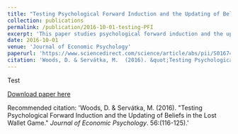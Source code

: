```yaml
---
title: "Testing Psychological Forward Induction and the Updating of Beliefs in the Lost Wallet Game"
collection: publications
permalink: /publication/2016-10-01-testing-PFI
excerpt: 'This paper studies psychological forward induction and the updating of beliefs in the lost wallet game (Dufwenberg & Gneezy, 2000), which is required to derive a prediction for guilt averse agents. Our experiment tests whether the second movers psychologically induct forward and update their beliefs after observing their paired first mover's decision by eliciting beliefs with different second mover knowledge of first mover decision, depending on treatment. We find that second movers do update their beliefs conditional on receiving information on the first mover’s action, supporting psychological forward induction.'
date: 2016-10-01
venue: 'Journal of Economic Psychology'
paperurl: 'https://www.sciencedirect.com/science/article/abs/pii/S0167487015300313'
citation: 'Woods, D. & Servátka, M.  (2016). &quot;Testing Psychological Forward Induction and the Updating of Beliefs in the Lost Wallet Game.&quot; <i>Journal of Economic Psychology</i>. 56:(116-125).'
---
```

Test

[Download paper here](https://www.sciencedirect.com/science/article/abs/pii/S0167487015300313)

Recommended citation: 'Woods, D. & Servátka, M.  (2016). "Testing Psychological Forward Induction and the Updating of Beliefs in the Lost Wallet Game." <i>Journal of Economic Psychology</i>. 56:(116-125).'
